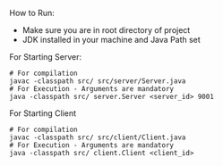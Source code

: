 How to Run:

- Make sure you are in root directory of project
- JDK installed in your machine and Java Path set

For Starting Server:

```shell script
# For compilation
javac -classpath src/ src/server/Server.java 
# For Execution - Arguments are mandatory
java -classpath src/ server.Server <server_id> 9001
```

For Starting Client
```shell script
# For compilation
javac -classpath src/ src/client/Client.java 
# For Execution - Arguments are mandatory
java -classpath src/ client.Client <client_id>
```

